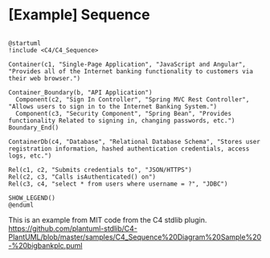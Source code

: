 # [Example] Sequence

```plantuml

@startuml
!include <C4/C4_Sequence>

Container(c1, "Single-Page Application", "JavaScript and Angular", "Provides all of the Internet banking functionality to customers via their web browser.")

Container_Boundary(b, "API Application")
  Component(c2, "Sign In Controller", "Spring MVC Rest Controller", "Allows users to sign in to the Internet Banking System.")
  Component(c3, "Security Component", "Spring Bean", "Provides functionality Related to signing in, changing passwords, etc.")
Boundary_End()

ContainerDb(c4, "Database", "Relational Database Schema", "Stores user registration information, hashed authentication credentials, access logs, etc.")

Rel(c1, c2, "Submits credentials to", "JSON/HTTPS")
Rel(c2, c3, "Calls isAuthenticated() on")
Rel(c3, c4, "select * from users where username = ?", "JDBC")

SHOW_LEGEND()
@enduml

```

This is an example from MIT code from the C4 stdlib plugin.
https://github.com/plantuml-stdlib/C4-PlantUML/blob/master/samples/C4_Sequence%20Diagram%20Sample%20-%20bigbankplc.puml